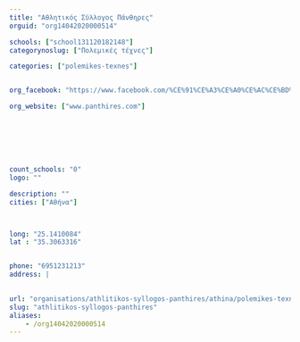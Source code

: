 ```yaml
---
title: "Αθλητικός Σύλλογος Πάνθηρες"
orguid: "org14042020000514"

schools: ["school131120182148"]
categorynoslug: ["Πολεμικές τέχνες"]

categories: ["polemikes-texnes"]


org_facebook: "https://www.facebook.com/%CE%91%CE%A3%CE%A0%CE%AC%CE%BD%CE%B8%CE%B7%CF%81%CE%B5%CF%82-kick-boxing-Bilas-team-849668141821082/"

org_website: ["www.panthires.com"]







count_schools: "0"
logo: ""

description: ""
cities: ["Αθήνα"]



long: "25.1410084"
lat : "35.3063316"


phone: "6951231213"
address: |
    

url: "organisations/athlitikos-syllogos-panthires/athina/polemikes-texnes"
slug: "athlitikos-syllogos-panthires"
aliases:
    - /org14042020000514
---
```




